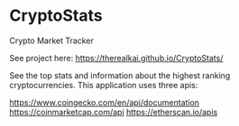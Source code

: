 # CryptoStats
Crypto Market Tracker 

See project here:
https://therealkai.github.io/CryptoStats/

See the top stats and information about the highest ranking cryptocurrencies. This application uses three apis: 

https://www.coingecko.com/en/api/documentation
https://coinmarketcap.com/api
https://etherscan.io/apis



